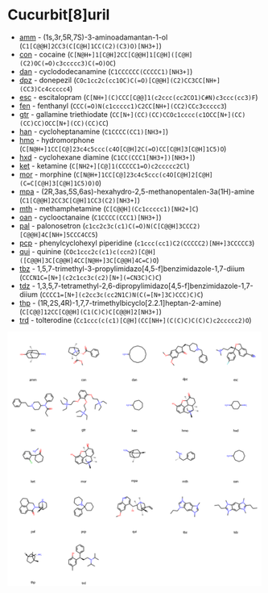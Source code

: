 # Cucurbit[8]uril

* [amm](amm) - (1s,3r,5R,7S)-3-aminoadamantan-1-ol (`C1[C@@H]2CC3(C[C@H]1CC(C2)(C3)O)[NH3+]`)
* [con](con) - cocaine (`C[N@H+]1[C@H]2CC[C@@H]1[C@H]([C@H](C2)OC(=O)c3ccccc3)C(=O)OC`)
* [dan](dan) - cyclododecanamine (`C1CCCCCC(CCCCC1)[NH3+]`)
* [dpz](dpz) - donepezil (`COc1cc2c(cc1OC)C(=O)[C@@H](C2)CC3CC[NH+](CC3)Cc4ccccc4`)
* [esc](esc) - escitalopram (`C[NH+](C)CCC[C@@]1(c2ccc(cc2CO1)C#N)c3ccc(cc3)F`)
* [fen](fen) - fenthanyl (`CCC(=O)N(c1ccccc1)C2CC[NH+](CC2)CCc3ccccc3`)
* [gtr](gtr) - gallamine triethiodate (`CC[N+](CC)(CC)CCOc1cccc(c1OCC[N+](CC)(CC)CC)OCC[N+](CC)(CC)CC`)
* [han](han) - cycloheptanamine (`C1CCCC(CC1)[NH3+]`)
* [hmo](hmo) - hydromorphone (`C[N@H+]1CC[C@]23c4c5ccc(c4O[C@H]2C(=O)CC[C@H]3[C@H]1C5)O`)
* [hxd](hxd) - cyclohexane diamine (`C1CC(CCC1[NH3+])[NH3+]`)
* [ket](ket) - ketamine (`C[NH2+][C@]1(CCCCC1=O)c2ccccc2Cl`)
* [mor](mor) - morphine (`C[N@H+]1CC[C@]23c4c5ccc(c4O[C@H]2[C@H](C=C[C@H]3[C@H]1C5)O)O`)
* [mpa](mpa) - (2R,3as,5S,6as)-hexahydro-2,5-methanopentalen-3a(1H)-amine (`C1[C@@H]2CC3C[C@H]1CC3(C2)[NH3+]`)
* [mth](mth) - methamphetamine (`C[C@@H](Cc1ccccc1)[NH2+]C`)
* [oan](oan) - cyclooctanaine (`C1CCCC(CCC1)[NH3+]`)
* [pal](pal) - palonosetron (`c1cc2c3c(c1)C(=O)N(C[C@@H]3CCC2)[C@@H]4C[NH+]5CCC4CC5`)
* [pcp](pcp) - phenylcyclohexyl piperidine (`c1ccc(cc1)C2(CCCCC2)[NH+]3CCCCC3`)
* [qui](qui) - quinine (`COc1ccc2c(c1)c(ccn2)[C@H]([C@@H]3C[C@@H]4CC[N@H+]3C[C@@H]4C=C)O`)
* [tbz](tbz) - 1,5,7-trimethyl-3-propylimidazo[4,5-f]benzimidazole-1,7-diium (`CCCN1C=[N+](c2c1cc3c(c2)[N+](=CN3C)C)C`)
* [tdz](tdz) - 1,3,5,7-tetramethyl-2,6-dipropylimidazo[4,5-f]benzimidazole-1,7-diium (`CCCC1=[N+](c2cc3c(cc2N1C)N(C(=[N+]3C)CCC)C)C`)
* [thp](thp) - (1R,2S,4R)-1,7,7-trimethylbicyclo[2.2.1]heptan-2-amine) (`C[C@@]12CC[C@@H](C1(C)C)C[C@@H]2[NH3+]`)
* [trd](trd) - tolterodine (`Cc1ccc(c(c1)[C@H](CC[NH+](C(C)C)C(C)C)c2ccccc2)O`)

<img src="cb8.svg" width="960"/>
